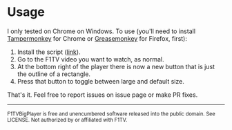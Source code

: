 # Usage

I only tested on Chrome on Windows. To use (you'll need to install [Tampermonkey](https://www.tampermonkey.net/) for Chrome or [Greasemonkey](https://addons.mozilla.org/en-US/firefox/addon/greasemonkey/) for Firefox, first):

1. Install the script ([link](https://github.com/JC3/F1TVBigPlayer/raw/main/F1TVBigPlayer.user.js)).
2. Go to the F1TV video you want to watch, as normal.
3. At the bottom right of the player there is now a new button that is just the outline of a rectangle.
4. Press that button to toggle between large and default size.

That's it. Feel free to report issues on issue page or make PR fixes.

---

<sup>F1TVBigPlayer is free and unencumbered software released into the public domain. See LICENSE. Not authorized by or affiliated with F1TV.</sup>
